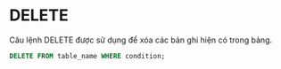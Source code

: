 # DELETE

Câu lệnh DELETE được sử dụng để xóa các bản ghi hiện có trong bảng.

```sql
DELETE FROM table_name WHERE condition;
```
